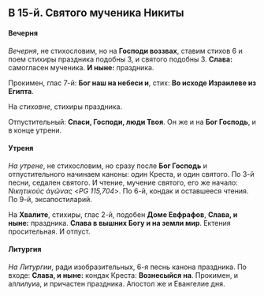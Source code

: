 
## В 15-й. Святого мученика Никиты

#### Вечерня

*Вечерня*, не стихословим, но на **Господи воззвах**, ставим стихов 6 и поем стихиры праздника
подобны 3, и святого подобны 3. **Слава:** самогласен мученика. **И ныне:** праздника. 

Прокимен, глас 7-й: **Бог наш на небеси и**, стих: **Во исходе Израилеве из Египта**. 

На *стиховне*, стихиры праздника.  

Отпустительный: **Спаси, Господи, люди Твоя**. Он же и на **Бог Господь**, и в конце утрени.

#### Утреня

*На утрене*, не стихословим, но сразу после **Бог Господь** и отпустительного начинаем каноны: 
один Креста, и один святого. По 3-й песни, седален святого. И чтение, мучение святого, его же 
начало: *Νικητικοὺς ἀγῶνας* <*PG 115,704*>. По 6-й, кондак и оставшееся чтения. 
По 9-й, эксапостиларий. 

На **Хвалите**, стихиры, глас 2-й, подобен **Доме Евфрафов**, **Слава, и ныне:** праздника. 
**Слава в вышних Богу и на земли мир**. Ектения просительная. И отпуст.   

#### Литургия

*На Литургии*, ради изобразительных, 6-я песнь канона праздника. По входе: **Слава, и ныне:** кондак 
Креста: **Вознесыйся на**. Прокимен, и аллилуиа, и причастен праздника. Апостол же и Евангелие дня.

